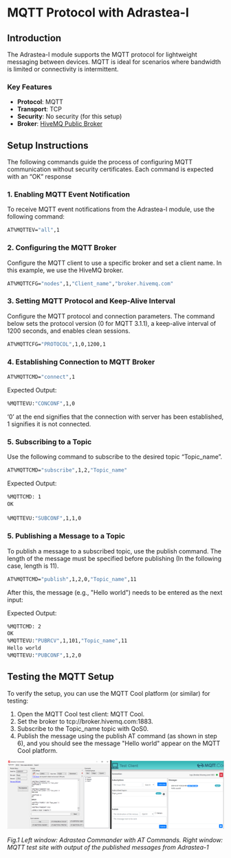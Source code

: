 # MQTT Protocol with Adrastea-I

## Introduction
The Adrastea-I module supports the MQTT protocol for lightweight messaging between devices. MQTT is ideal for scenarios where bandwidth is limited or connectivity is intermittent.

### Key Features
- **Protocol**: MQTT
- **Transport**: TCP
- **Security**: No security (for this setup)
- **Broker**: [HiveMQ Public Broker](http://www.hivemq.com)

## Setup Instructions
The following commands guide the process of configuring MQTT communication without security certificates. Each command is expected with an “OK” response
### 1. Enabling MQTT Event Notification
To receive MQTT event notifications from the Adrastea-I module, use the following command:

```bash
AT%MQTTEV="all",1
```

### 2. Configuring the MQTT Broker
Configure the MQTT client to use a specific broker and set a client name. In this example, we use the HiveMQ broker.

```bash
AT%MQTTCFG="nodes",1,"Client_name","broker.hivemq.com"
```

### 3. Setting MQTT Protocol and Keep-Alive Interval
Configure the MQTT protocol and connection parameters. The command below sets the protocol version (0 for MQTT 3.1.1), a keep-alive interval of 1200 seconds, and enables clean sessions.

```bash
AT%MQTTCFG="PROTOCOL",1,0,1200,1
```

### 4. Establishing Connection to MQTT Broker

```bash
AT%MQTTCMD="connect",1
```

Expected Output:
```bash
%MQTTEVU:"CONCONF",1,0
```

‘0’ at the end signifies that the connection with server has been established, 1 signifies it is not connected.

### 5. Subscribing to a Topic
Use the following command to subscribe to the desired topic “Topic_name”.

```bash
AT%MQTTCMD="subscribe",1,2,"Topic_name"
```

Expected Output:
```bash
%MQTTCMD: 1
OK

%MQTTEVU:"SUBCONF",1,1,0
```

### 5. Publishing a Message to a Topic
To publish a message to a subscribed topic, use the publish command. The length of the message must be specified before publishing (In the following case, length is 11).

```bash
AT%MQTTCMD="publish",1,2,0,"Topic_name",11
```
After this, the message (e.g., "Hello world") needs to be entered as the next input:

Expected Output:
```bash
%MQTTCMD: 2
OK
%MQTTEVU:"PUBRCV",1,101,"Topic_name",11
Hello world
%MQTTEVU:"PUBCONF",1,2,0
```

## Testing the MQTT Setup
To verify the setup, you can use the MQTT Cool platform (or similar) for testing:
1. Open the MQTT Cool test client: MQTT Cool.
2. Set the broker to tcp://broker.hivemq.com:1883.
3. Subscribe to the Topic_name topic with QoS0.
4. Publish the message using the publish AT command (as shown in step 6), and you should see the message "Hello world" appear on the MQTT Cool platform.

![MQTT Setup](Image/MQTT_without_certificates.png)

*Fig.1 Left window: Adrastea Commander with AT Commands. Right window: MQTT test site with output of the published messages from Adrastea-1*